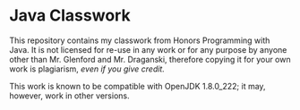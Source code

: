 # Java Classwork

This repository contains my classwork from Honors Programming with Java. It is not licensed for re-use in any work or for any purpose by anyone other than Mr. Glenford and Mr. Draganski, therefore copying it for your own work is plagiarism, *even if you give credit.*

This work is known to be compatible with OpenJDK 1.8.0_222; it may, however, work in other versions.